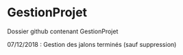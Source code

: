 # GestionProjet
Dossier github contenant GestionProjet

07/12/2018 : Gestion des jalons terminés (sauf suppression)
